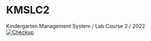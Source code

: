 # KMSLC2
Kindergarten Management System / Lab Course 2 / 2022 <br/>
[![Checkup](https://github.com/butrint24/KMSLC2/actions/workflows/dotnet.yml/badge.svg?branch=main)](https://github.com/butrint24/KMSLC2/actions/workflows/dotnet.yml)
